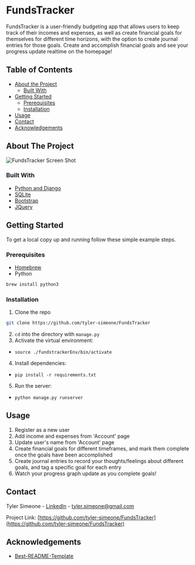 # FundsTracker
FundsTracker is a user-friendly budgeting app that allows users to keep track of their incomes and expenses, as well as create financial goals for themselves for different time horizons, with the option to create journal entries for those goals. Create and accomplish financial goals and see your progress update realtime on the homepage!

<!-- TABLE OF CONTENTS -->
## Table of Contents

* [About the Project](#about-the-project)
  * [Built With](#built-with)
* [Getting Started](#getting-started)
  * [Prerequisites](#prerequisites)
  * [Installation](#installation)
* [Usage](#usage)
* [Contact](#contact)
* [Acknowledgements](#acknowledgements)



<!-- ABOUT THE PROJECT -->
## About The Project

![FundsTracker Screen Shot](https://snipboard.io/uwFLBi.jpg)

### Built With
* [Python and Django](https://www.djangoproject.com/)
* [SQLite](https://www.sqlite.org/index.html)
* [Bootstrap](https://getbootstrap.com)
* [JQuery](https://jquery.com)


<!-- GETTING STARTED -->
## Getting Started

To get a local copy up and running follow these simple example steps.

### Prerequisites

* [Homebrew](https://brew.sh/)
* Python
```sh
brew install python3
```

### Installation

1. Clone the repo
```sh
git clone https://github.com/tyler-simeone/FundsTracker
```
2. `cd` into the directory with `manage.py`
3. Activate the virtual environment:
  * ```source ./fundstrackerEnv/bin/activate```
4. Install dependencies:
  * `pip install -r requirements.txt`
5. Run the server:
* `python manage.py runserver`


<!-- USAGE EXAMPLES -->
## Usage

1. Register as a new user
2. Add income and expenses from 'Account' page
3. Update user's name from 'Account' page
4. Create financial goals for different timeframes, and mark them complete once the goals have been accomplished
5. Create journal entries to record your thoughts/feelings about different goals, and tag a specific goal for each entry
6. Watch your progress graph update as you complete goals!




<!-- CONTACT -->
## Contact

Tyler Simeone - [LinkedIn](www.linkedin.com/in/tylerpsimeone) - tyler.simeone@gmail.com

Project Link: [https://github.com/tyler-simeone/FundsTracker](https://github.com/tyler-simeone/FundsTracker)



<!-- ACKNOWLEDGEMENTS -->
## Acknowledgements
* [Best-README-Template](https://github.com/othneildrew/Best-README-Template)
